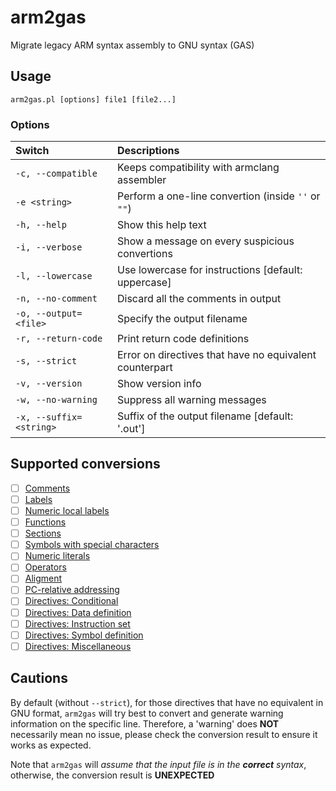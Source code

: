 # arm2gas
Migrate legacy ARM syntax assembly to GNU syntax (GAS)

## Usage

`arm2gas.pl [options] file1 [file2...]`

### Options

| Switch                  | Descriptions                                            |
| :---------------------- | :------------------------------------------------------ |
| `-c, --compatible`      | Keeps compatibility with armclang assembler             |
| `-e <string>`           | Perform a one-line convertion (inside `''` or `""`)     |
| `-h, --help`            | Show this help text                                     |
| `-i, --verbose`         | Show a message on every suspicious convertions          |
| `-l, --lowercase`       | Use lowercase for instructions [default: uppercase]     |
| `-n, --no-comment`      | Discard all the comments in output                      |
| `-o, --output=<file>`   | Specify the output filename                             |
| `-r, --return-code`     | Print return code definitions                           |
| `-s, --strict`          | Error on directives that have no equivalent counterpart |
| `-v, --version`         | Show version info                                       |
| `-w, --no-warning`      | Suppress all warning messages                           |
| `-x, --suffix=<string>` | Suffix of the output filename [default: '.out']         |

## Supported conversions

- [ ] [Comments](https://developer.arm.com/documentation/dui0742/g/Migrating-ARM-syntax-assembly-code-to-GNU-syntax/Comments?lang=en)
- [ ] [Labels](https://developer.arm.com/documentation/dui0742/g/Migrating-ARM-syntax-assembly-code-to-GNU-syntax/Labels?lang=en)
- [ ] [Numeric local labels](https://developer.arm.com/documentation/dui0742/g/Migrating-ARM-syntax-assembly-code-to-GNU-syntax/Numeric-local-labels?lang=en)
- [ ] [Functions](https://developer.arm.com/documentation/dui0742/g/Migrating-ARM-syntax-assembly-code-to-GNU-syntax/Functions?lang=en)
- [ ] [Sections](https://developer.arm.com/documentation/dui0742/g/Migrating-ARM-syntax-assembly-code-to-GNU-syntax/Sections?lang=en)
- [ ] [Symbols with special characters](https://developer.arm.com/documentation/dui0742/g/Migrating-ARM-syntax-assembly-code-to-GNU-syntax/Symbol-naming-rules?lang=en)
- [ ] [Numeric literals](https://developer.arm.com/documentation/dui0742/g/Migrating-ARM-syntax-assembly-code-to-GNU-syntax/Numeric-literals?lang=en)
- [ ] [Operators](https://developer.arm.com/documentation/dui0742/g/Migrating-ARM-syntax-assembly-code-to-GNU-syntax/Operators?lang=en)
- [ ] [Aligment](https://developer.arm.com/documentation/dui0742/g/Migrating-ARM-syntax-assembly-code-to-GNU-syntax/Alignment?lang=en)
- [ ] [PC-relative addressing](https://developer.arm.com/documentation/dui0742/g/Migrating-ARM-syntax-assembly-code-to-GNU-syntax/PC-relative-addressing?lang=en)
- [ ] [Directives: Conditional](https://developer.arm.com/documentation/dui0742/g/Migrating-ARM-syntax-assembly-code-to-GNU-syntax/Conditional-directives?lang=en)
- [ ] [Directives: Data definition](https://developer.arm.com/documentation/dui0742/g/Migrating-ARM-syntax-assembly-code-to-GNU-syntax/Data-definition-directives?lang=en)
- [ ] [Directives: Instruction set](https://developer.arm.com/documentation/dui0742/g/Migrating-ARM-syntax-assembly-code-to-GNU-syntax/Instruction-set-directives?lang=en)
- [ ] [Directives: Symbol definition](https://developer.arm.com/documentation/dui0742/g/Migrating-ARM-syntax-assembly-code-to-GNU-syntax/Symbol-definition-directives?lang=en)
- [ ] [Directives: Miscellaneous](https://developer.arm.com/documentation/dui0742/g/Migrating-ARM-syntax-assembly-code-to-GNU-syntax/Miscellaneous-directives?lang=en)

## Cautions
By default (without `--strict`), for those directives that have no equivalent
​in GNU format, `arm2gas` will try best to convert and generate warning information
​on the specific line. Therefore, a 'warning' does **NOT** necessarily mean no issue,
​please check the conversion result to ensure it works as expected.

Note that `arm2gas` will *assume that the input file is in the **correct** syntax*,
otherwise, the conversion result is **UNEXPECTED**